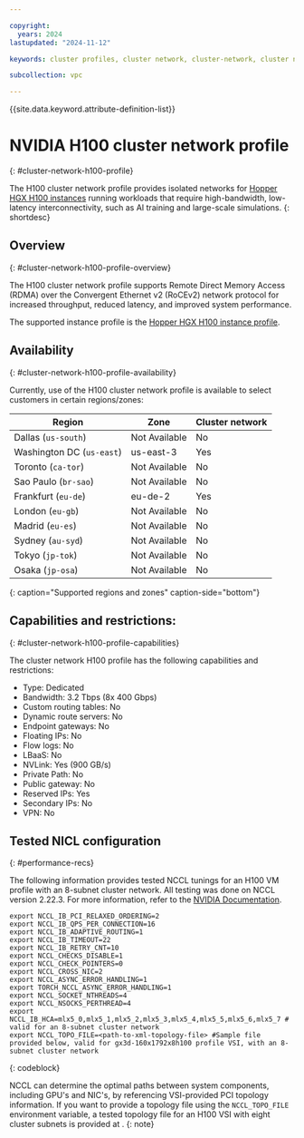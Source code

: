 ```yaml
---

copyright:
  years: 2024
lastupdated: "2024-11-12"

keywords: cluster profiles, cluster network, cluster-network, cluster network profile, cluster network profiles, gpu, nvidia, h100, rdma, roce, accelerated, rocev2, accelerated network

subcollection: vpc

---
```


{{site.data.keyword.attribute-definition-list}}

# NVIDIA H100 cluster network profile
{: #cluster-network-h100-profile}

The H100 cluster network profile provides isolated networks for [Hopper HGX H100 instances](/docs/vpc?topic=vpc-accelerated-profile-family#hopper-hgx-profiles) running workloads that require high-bandwidth, low-latency interconnectivity, such as AI training and large-scale simulations.
{: shortdesc}

## Overview
{: #cluster-network-h100-profile-overview}

The H100 cluster network profile supports Remote Direct Memory Access (RDMA) over the Convergent Ethernet v2 (RoCEv2) network protocol for increased throughput, reduced latency, and improved system performance.

The supported instance profile is the [Hopper HGX H100 instance profile](/docs/vpc?topic=vpc-accelerated-profile-family#hopper-hgx-profiles).

## Availability
{: #cluster-network-h100-profile-availability}

Currently, use of the H100 cluster network profile is available to select customers in certain regions/zones: 

| Region                    | Zone          | Cluster network |
| ------------------------  | ------------- | --------------- |
| Dallas (`us-south`)       | Not Available | No              |
| Washington DC (`us-east`) | us-east-3     | Yes             |
| Toronto (`ca-tor`)        | Not Available | No              |
| Sao Paulo (`br-sao`)      | Not Available | No              |
| Frankfurt (`eu-de`)       | eu-de-2       | Yes             |
| London (`eu-gb`)          | Not Available | No              |
| Madrid (`eu-es`)          | Not Available | No              |
| Sydney (`au-syd`)         | Not Available | No              |
| Tokyo (`jp-tok`)          | Not Available | No              |
| Osaka (`jp-osa`)          | Not Available | No              |
{: caption="Supported regions and zones" caption-side="bottom"}

## Capabilities and restrictions:
{: #cluster-network-h100-profile-capabilities}

The cluster network H100 profile has the following capabilities and restrictions:

- Type: Dedicated
- Bandwidth: 3.2 Tbps (8x 400 Gbps)
- Custom routing tables: No
- Dynamic route servers: No
- Endpoint gateways: No
- Floating IPs: No
- Flow logs: No
- LBaaS: No
- NVLink: Yes (900 GB/s)
- Private Path: No
- Public gateway: No
- Reserved IPs: Yes
- Secondary IPs: No
- VPN: No

## Tested NICL configuration
{: #performance-recs}

The following information provides tested NCCL tunings for an H100 VM profile with an 8-subnet cluster network. All testing was done on NCCL version 2.22.3. For more information, refer to the [NVIDIA Documentation](https://docs.nvidia.com/deeplearning/nccl/user-guide/docs/overview.html).

```ssh
export NCCL_IB_PCI_RELAXED_ORDERING=2
export NCCL_IB_QPS_PER_CONNECTION=16
export NCCL_IB_ADAPTIVE_ROUTING=1
export NCCL_IB_TIMEOUT=22
export NCCL_IB_RETRY_CNT=10
export NCCL_CHECKS_DISABLE=1
export NCCL_CHECK_POINTERS=0
export NCCL_CROSS_NIC=2
export NCCL_ASYNC_ERROR_HANDLING=1
export TORCH_NCCL_ASYNC_ERROR_HANDLING=1
export NCCL_SOCKET_NTHREADS=4
export NCCL_NSOCKS_PERTHREAD=4
export NCCL_IB_HCA=mlx5_0,mlx5_1,mlx5_2,mlx5_3,mlx5_4,mlx5_5,mlx5_6,mlx5_7 # valid for an 8-subnet cluster network
export NCCL_TOPO_FILE=<path-to-xml-topology-file> #Sample file provided below, valid for gx3d-160x1792x8h100 profile VSI, with an 8-subnet cluster network
```
{: codeblock}

NCCL can determine the optimal paths between system components, including GPU's and NIC's, by referencing VSI-provided PCI topology information. If you want to provide a topology file using the `NCCL_TOPO_FILE` environment variable, a tested topology file for an H100 VSI with eight cluster subnets is provided at <hyperlink>.
{: note}
